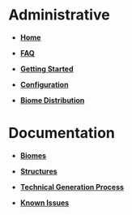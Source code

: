 # Administrative

* **[Home](https://github.com/Hex27/TerraformGenerator/wiki)**

* **[FAQ](https://github.com/Hex27/TerraformGenerator/wiki/FAQ)**

* **[Getting Started](https://github.com/Hex27/TerraformGenerator/wiki/Getting-Started)**

* **[Configuration](https://github.com/Hex27/TerraformGenerator/wiki/Configuration)**

* **[Biome Distribution](https://github.com/Hex27/TerraformGenerator/wiki/Biome-Distribution)**

# Documentation

* **[Biomes](https://github.com/Hex27/TerraformGenerator/wiki/Biomes)**

* **[Structures](https://github.com/Hex27/TerraformGenerator/wiki/Structures)**

* **[Technical Generation Process](https://github.com/Hex27/TerraformGenerator/wiki/Generation-Process)**

* **[Known Issues](https://github.com/Hex27/TerraformGenerator/wiki/Known-Issues)**
